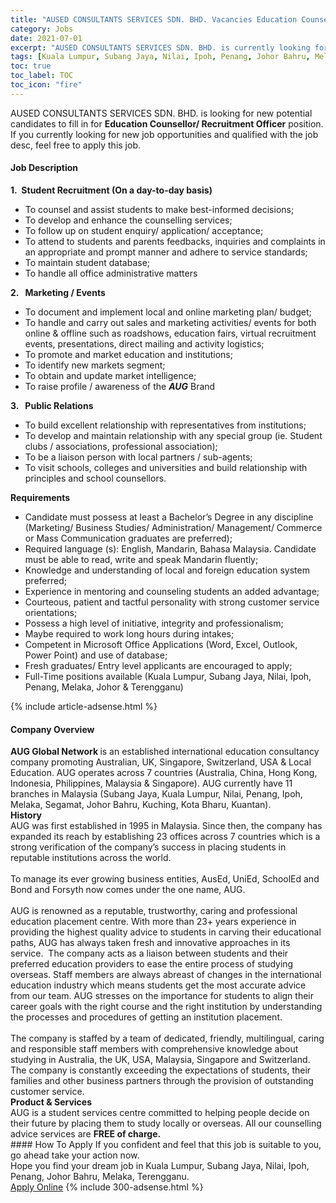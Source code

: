 ```yaml
---
title: "AUSED CONSULTANTS SERVICES SDN. BHD. Vacancies Education Counsellor/ Recruitment Officer" 
category: Jobs 
date: 2021-07-01 
excerpt: "AUSED CONSULTANTS SERVICES SDN. BHD. is currently looking for suitable person to fill in the Education Counsellor/ Recruitment Officer which based in Kuala Lumpur, Subang Jaya, Nilai, Ipoh, Penang, Johor Bahru, Melaka, Terengganu" 
tags: [Kuala Lumpur, Subang Jaya, Nilai, Ipoh, Penang, Johor Bahru, Melaka, Terengganu] 
toc: true 
toc_label: TOC 
toc_icon: "fire" 
--- 
```


<p>AUSED CONSULTANTS SERVICES SDN. BHD. is looking for new potential candidates to fill in for <b>Education Counsellor/ Recruitment Officer</b> position. If you currently looking for new job opportunities and qualified with the job desc, feel free to apply this job.
</p><div><div><h4>Job Description</h4></div><div><div><span><div><p><strong>1.&#160;&#160;Student Recruitment (On a day-to-day basis)</strong></p><ul><li>To counsel and assist students to make best-informed decisions;</li><li>To develop and enhance the counselling services;</li><li>To follow up on student enquiry/ application/ acceptance;</li><li>To attend to students and parents feedbacks, inquiries and complaints in an appropriate and prompt manner and adhere to service standards;</li><li>To maintain student database;</li><li>To handle all office administrative matters</li></ul><p><strong>2.&#160;&#160;&#160;Marketing / Events</strong></p><ul><li>To document and implement local and online marketing plan/ budget;</li><li>To handle and carry out sales and marketing activities/ events for both online &amp; offline such as roadshows, education fairs, virtual recruitment events, presentations, direct mailing and activity logistics;</li><li>To promote and market education and institutions;</li><li>To identify new markets segment;</li><li>To obtain and update market intelligence;</li><li>To raise profile / awareness of the <strong><em>AUG</em></strong> Brand</li></ul><p><strong>3.&#160;&#160;&#160;Public Relations</strong></p><ul><li>To build excellent relationship with representatives from institutions;</li><li>To develop and maintain relationship with any special group (ie. Student clubs / associations, professional association);</li><li>To be a liaison person with local partners / sub-agents;</li><li>To visit schools, colleges and universities and build relationship with principles and school counsellors.</li></ul><p><strong>Requirements</strong></p><ul><li>Candidate must possess at least a Bachelor&#8217;s Degree in any discipline (Marketing/ Business Studies/ Administration/ Management/ Commerce or Mass Communication graduates are preferred);</li><li>Required language (s): English, Mandarin, Bahasa Malaysia. Candidate must be able to read, write and speak Mandarin fluently;</li><li>Knowledge and understanding of local and foreign education system preferred;</li><li>Experience in mentoring and counseling students an added advantage;</li><li>Courteous, patient and tactful personality with strong customer service orientations;</li><li>Possess a high level of initiative, integrity and professionalism;</li><li>Maybe required to work long hours during intakes;</li><li>Competent in Microsoft Office Applications (Word, Excel, Outlook, Power Point) and use of database;</li><li>Fresh graduates/ Entry level applicants are encouraged to apply;</li><li>Full-Time positions available (Kuala Lumpur, Subang Jaya, Nilai, Ipoh, Penang, Melaka, Johor &amp; Terengganu)</li></ul></div></span></div></div></div> 
{% include article-adsense.html %} 
<div><div><h4>Company Overview</h4></div><div><div><span><div><div>
<div><strong>AUG Global Network </strong>is an established international education consultancy company promoting Australian, UK, Singapore, Switzerland, USA &amp; Local Education. AUG operates across&#160;7 countries (Australia, China, Hong Kong, Indonesia, Philippines, Malaysia &amp; Singapore). AUG currently have 11 branches in Malaysia (Subang Jaya, Kuala Lumpur, Nilai, Penang, Ipoh, Melaka, Segamat, Johor Bahru, Kuching, Kota Bharu, Kuantan).</div>
</div>
<div><strong>History</strong></div>
<div>
<div>AUG was first established in 1995 in Malaysia. Since then, the company has expanded its reach by establishing 23 offices across 7 countries which is a strong verification of the company&#8217;s success in placing students in reputable institutions across the world.<br>
<br>
To manage its ever growing business entities, AusEd, UniEd, SchoolEd and Bond and Forsyth now comes under the one name, AUG.<br>
<br>
AUG is renowned as a reputable, trustworthy, caring and professional education placement centre. With more than 23+ years experience in providing the highest quality advice to students in carving their educational paths, AUG has always taken fresh and innovative approaches in its service.&#160; The company acts as a liaison between students and their preferred education providers to ease the entire process of studying overseas. Staff members are always abreast of changes in the international education industry which means students get the most accurate advice from our team. AUG stresses on the importance for students to align their career goals with the right course and the right institution by understanding the processes and procedures of getting an institution placement.<br>
<br>
The company is staffed by a team of dedicated, friendly, multilingual, caring and responsible staff members with comprehensive knowledge about studying in Australia, the UK, USA, Malaysia, Singapore and Switzerland. The company is constantly exceeding the expectations of students, their families and other business partners through the provision of outstanding customer service.</div>
</div>
<div><strong>Product &amp; Services</strong></div>
<div>
<div>AUG is a student services centre committed to helping people decide on their future by placing them to study locally or overseas. All our counselling advice services are <strong>FREE of charge.</strong></div>
</div></div></span></div></div></div> 
#### How To Apply 
If you confident and feel that this job is suitable to you, go ahead take your action now. <br/> 
Hope you find your dream job in Kuala Lumpur, Subang Jaya, Nilai, Ipoh, Penang, Johor Bahru, Melaka, Terengganu. <br/> 
<a href="https://www.jobstreet.com.my/en/job/education-counsellor-recruitment-officer-4604217?jobId=jobstreet-my-job-4604217&" class="btn btn--info" target="_blank" rel="nofollow noopenner">Apply Online</a> 
{% include 300-adsense.html %} 